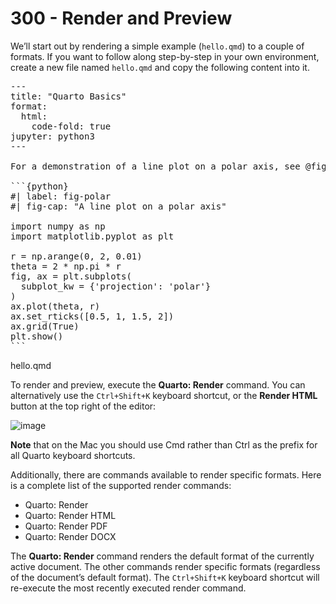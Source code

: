 # 300 - Render and Preview

We’ll start out by rendering a simple example (```hello.qmd```) to a couple of formats. If you want to follow along step-by-step in your own environment, create a new file named ```hello.qmd``` and copy the following content into it.

<pre>
---
title: "Quarto Basics"
format:
  html:
    code-fold: true
jupyter: python3
---

For a demonstration of a line plot on a polar axis, see @fig-polar.

```{python}
#| label: fig-polar
#| fig-cap: "A line plot on a polar axis"

import numpy as np
import matplotlib.pyplot as plt

r = np.arange(0, 2, 0.01)
theta = 2 * np.pi * r
fig, ax = plt.subplots(
  subplot_kw = {'projection': 'polar'} 
)
ax.plot(theta, r)
ax.set_rticks([0.5, 1, 1.5, 2])
ax.grid(True)
plt.show()
```
</pre>

hello.qmd


To render and preview, execute the **Quarto: Render** command. You can alternatively use the ```Ctrl+Shift+K``` keyboard shortcut, or the **Render HTML** button at the top right of the editor:

![image](https://user-images.githubusercontent.com/1499433/199038548-c81db7cf-0ef3-4ede-a7e3-0d20491ec62a.png)

**Note** that on the Mac you should use Cmd rather than Ctrl as the prefix for all Quarto keyboard shortcuts.

Additionally, there are commands available to render specific formats. Here is a complete list of the supported render commands:

- Quarto: Render
- Quarto: Render HTML
- Quarto: Render PDF
- Quarto: Render DOCX

The **Quarto: Render** command renders the default format of the currently active document. The other commands render specific formats (regardless of the document’s default format). The ```Ctrl+Shift+K``` keyboard shortcut will re-execute the most recently executed render command.


